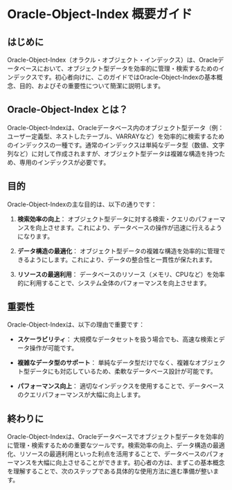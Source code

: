 # Oracle-Object-Index 概要ガイド

## はじめに

Oracle-Object-Index（オラクル・オブジェクト・インデックス）は、Oracleデータベースにおいて、オブジェクト型データを効率的に管理・検索するためのインデックスです。初心者向けに、このガイドではOracle-Object-Indexの基本概念、目的、およびその重要性について簡潔に説明します。

## Oracle-Object-Index とは？

Oracle-Object-Indexは、Oracleデータベース内のオブジェクト型データ（例：ユーザー定義型、ネストしたテーブル、VARRAYなど）を効率的に検索するためのインデックスの一種です。通常のインデックスは単純なデータ型（数値、文字列など）に対して作成されますが、オブジェクト型データは複雑な構造を持つため、専用のインデックスが必要です。

## 目的

Oracle-Object-Indexの主な目的は、以下の通りです：

1. **検索効率の向上**：
   オブジェクト型データに対する検索・クエリのパフォーマンスを向上させます。これにより、データベースの操作が迅速に行えるようになります。

2. **データ構造の最適化**：
   オブジェクト型データの複雑な構造を効率的に管理できるようにします。これにより、データの整合性と一貫性が保たれます。

3. **リソースの最適利用**：
   データベースのリソース（メモリ、CPUなど）を効率的に利用することで、システム全体のパフォーマンスを向上させます。

## 重要性

Oracle-Object-Indexは、以下の理由で重要です：

- **スケーラビリティ**：
  大規模なデータセットを扱う場合でも、高速な検索とデータ操作が可能です。

- **複雑なデータ型のサポート**：
  単純なデータ型だけでなく、複雑なオブジェクト型データにも対応しているため、柔軟なデータベース設計が可能です。

- **パフォーマンス向上**：
  適切なインデックスを使用することで、データベースのクエリパフォーマンスが大幅に向上します。

## 終わりに

Oracle-Object-Indexは、Oracleデータベースでオブジェクト型データを効率的に管理・検索するための重要なツールです。検索効率の向上、データ構造の最適化、リソースの最適利用といった利点を活用することで、データベースのパフォーマンスを大幅に向上させることができます。初心者の方は、まずこの基本概念を理解することで、次のステップである具体的な使用方法に進む準備が整います。